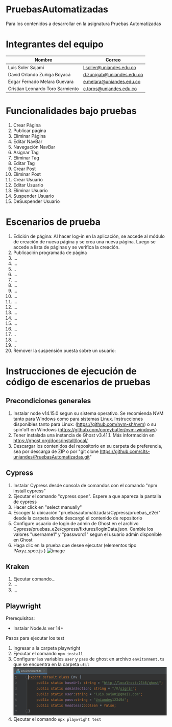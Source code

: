 # PruebasAutomatizadas
Para los contenidos a desarrollar en la asignatura Pruebas Automatizadas

# Integrantes del equipo

| Nombre                           | Correo                    |
|----------------------------------|---------------------------|
| Luis Soler Sajami                | l.solier@uniandes.edu.co  |
| David Orlando Zuñiga Boyacá      | d.zunigab@uniandes.edu.co |
| Edgar Fernado Melara Guevara     | e.melara@uniandes.edu.co  |
| Cristian Leonardo Toro Sarmiento | c.toros@uniandes.edu.co   |

# Funcionalidades bajo pruebas

1. Crear Página
2. Publicar página
3. Eliminar Página
4. Editar NavBar
5. Navegación NavBar
6. Asignar Tag
7. Eliminar Tag
8. Editar Tag
9. Crear Post
10. Eliminar Post
11. Crear Usuario
12. Editar Usuario
13. Eliminar Usuario
14. Suspender Usuario
15. DeSuspender Usuario

# Escenarios de prueba

1. Edición de página: Al hacer log-in en la aplicación, se accede al módulo de creación de nueva página y se crea una nueva página. Luego se accede a lista de páginas y se verifica la creación.
2. Publicación programada de página
3. ...
4. ...
5. ..
6. ...
7. ...
8. ...
9. ...
10. ...
11. ...
12. ...
13. ...
14. ...
15. ...
16. ...
17. ..
18. ...
19. ..
20. Remover la suspensión puesta sobre un usuario:

# Instrucciones de ejecución de código de escenarios de pruebas

## Precondiciones generales

1. Instalar node v14.15.0 segun su sistema operativo. Se recomienda NVM tanto para Windows como para sistemas Linux. Instrucciones disponibles tanto para Linux: (https://github.com/nvm-sh/nvm) o su spin'off en Windows (https://github.com/coreybutler/nvm-windows)
2. Tener instalada una instancia de Ghost v3.41.1. Más información en https://ghost.org/docs/install/local/
3. Descargar los contenidos del repositorio en su carpeta de preferencia, sea por descarga de ZIP o por "git clone https://github.com/clts-uniandes/PruebasAutomatizadas.git"

## Cypress

1. Instalar Cypress desde consola de comandos con el comando "npm install cypress"
2. Ejecutar el comando "cypress open". Espere a que apareza la pantalla de cypress
3. Hacer click en "select manually"
4. Escoger la ubicación "pruebasautomatizadas/Cypress/pruebas_e2e/" desde la carpeta donde descargó el contenido de repositorio
5. Configure usuario de login de admin de Ghost en el archivo Cypress/pruebas_e2e/cypress/fixtures/loginData.json. Cambie los valores "username1" y "password1" segun el usuario admin disponible en Ghost
6. Haga clic en la prueba que desee ejecutar (elementos tipo PAxyz.spec.js ) ![image](https://user-images.githubusercontent.com/98668775/167325358-429e0884-73a3-45ad-95ab-8f2c38b38f33.png)

## Kraken

1. Ejecutar comando...
2. ...
3. ...

## Playwright

Prerequisitos:

- Instalar NodeJs ver 14+

Pasos para ejecutar los test

1. Ingresar a la carpeta playwright
2. Ejecutar el comando `npm install`
3. Configurar las variables `user` y `pass` de ghost en archivo `envitonment.ts`
   que se encuentra en la carpeta `util`
![img.png](Playwright/img/configuracion-environment.png)
4. Ejecutar el comando `npx playwright test`



